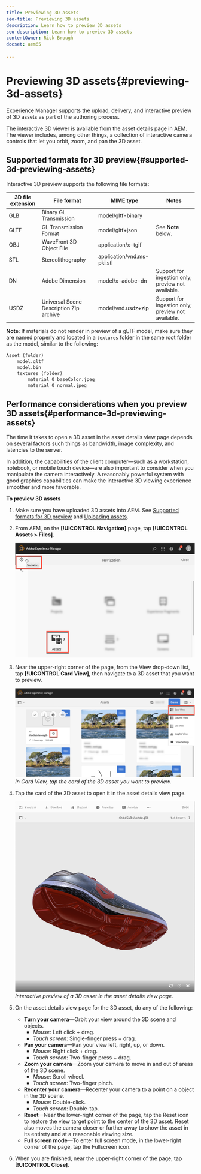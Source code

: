 ```yaml
---
title: Previewing 3D assets
seo-title: Previewing 3D assets
description: Learn how to preview 3D assets
seo-description: Learn how to preview 3D assets
contentOwner: Rick Brough
docset: aem65

---
```


# Previewing 3D assets{#previewing-3d-assets}

Experience Manager supports the upload, delivery, and interactive preview of 3D assets as part of the authoring process.

The interactive 3D viewer is available from the asset details page in AEM. The viewer includes, among other things, a collection of interactive camera controls that let you orbit, zoom, and pan the 3D asset. 

## Supported formats for 3D preview{#supported-3d-previewing-assets} 

Interactive 3D preview supports the following file formats: 

|3D file extension |File format | MIME type |Notes |
|---|---|---|---|
| GLB |Binary GL Transmission|model/gltf-binary ||
| GLTF |GL Transmission Format|model/gltf+json |See **Note** below. |
| OBJ |WaveFront 3D Object File|application/x-tgif ||
| STL |Stereolithography|application/vnd.ms-pki.stl ||
| DN |Adobe Dimension|model/x-adobe-dn |Support for ingestion only; preview not available.|
| USDZ |Universal Scene Description Zip archive|model/vnd.usdz+zip |Support for ingestion only; preview not available.|

**Note**: If materials do not render in preview of a gLTF model, make sure they are named properly and located in a `textures` folder in the same root folder as the model, similar to the following:

    Asset (folder)
        model.gltf
        model.bin
        textures (folder)
            material_0_baseColor.jpeg
            material_0_normal.jpeg

## Performance considerations when you preview 3D assets{#performance-3d-previewing-assets}

The time it takes to open a 3D asset in the asset details view page depends on several factors such things as bandwidth, image complexity, and latencies to the server.

In addition, the capabilities of the client computer&mdash;such as a workstation, notebook, or mobile touch device&mdash;are also important to consider when you manipulate the camera interactively. A reasonably powerful system with good graphics capabilities can make the interactive 3D viewing experience smoother and more favorable. 

**To preview 3D assets**

1. Make sure you have uploaded 3D assets into AEM.
    See [Supported formats for 3D preview](#supported-3d-previewing-assets) and [Uploading assets](/help/assets/managing-assets-touch-ui.md#uploading-assets).
1. From AEM, on the **[!UICONTROL Navigation]** page, tap **[!UICONTROL Assets > Files]**.

    ![Navigation page](/help/assets/assets-dm/navigation-assets.png
    )

1. Near the upper-right corner of the page, from the View drop-down list, tap **[!UICONTROL Card View]**, then navigate to a 3D asset that you want to preview.

    ![3D card select](/help/assets/assets-dm/3d-card-select.png)
    _In Card View, tap the card of the 3D asset you want to preview._

1. Tap the card of the 3D asset to open it in the asset details view page.

    ![Interactive 3D preview](/help/assets/assets-dm/3d-preview.png)
    _Interactive preview of a 3D asset in the asset details view page._ 
1. On the asset details view page for the 3D asset, do any of the following:
    * **Turn your camera**&mdash;Orbit your view around the 3D scene and objects.
      * _Mouse_: Left click + drag.
      * _Touch screen_: Single-finger press + drag.
    * **Pan your camera**&mdash;Pan your view left, right, up, or down.
      * _Mouse_: Right click + drag.
      * _Touch screen_: Two-finger press + drag.
    * **Zoom your camera**&mdash;Zoom your camera to move in and out of areas of the 3D scene.
      * _Mouse_: Scroll wheel.
      * _Touch screen_: Two-finger pinch.
    * **Recenter your camera**&mdash;Recenter your camera to a point on a object in the 3D scene.
      * _Mouse_: Double-click.
      * _Touch screen_: Double-tap.
    * **Reset**&mdash;Near the lower-right corner of the page, tap the Reset icon to restore the view target point to the center of the 3D asset. Reset also moves the camera closer or further away to show the asset in its entirety and at a reasonable viewing size.
    * **Full screen mode**&mdash;To enter full screen mode, in the lower-right corner of the page, tap the Fullscreen icon.

1. When you are finished, near the upper-right corner of the page, tap **[!UICONTROL Close]**.
